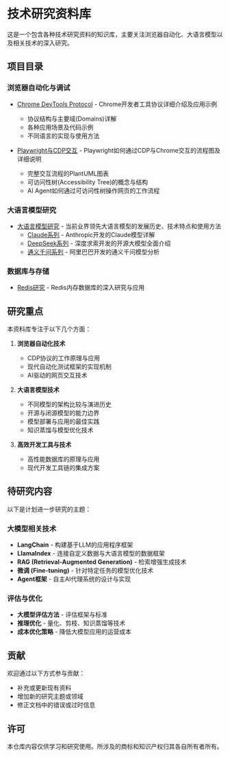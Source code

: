 # 技术研究资料库

这是一个包含各种技术研究资料的知识库，主要关注浏览器自动化、大语言模型以及相关技术的深入研究。

## 项目目录

### 浏览器自动化与调试

- [Chrome DevTools Protocol](./chrome-devtools-protocol/README.md) - Chrome开发者工具协议详细介绍及应用示例
  - 协议结构与主要域(Domains)详解
  - 各种应用场景及代码示例
  - 不同语言的实现与使用方法

- [Playwright与CDP交互](./playwright/README.md) - Playwright如何通过CDP与Chrome交互的流程图及详细说明
  - 完整交互流程的PlantUML图表
  - 可访问性树(Accessibility Tree)的概念与结构
  - AI Agent如何通过可访问性树操作网页的工作流程

### 大语言模型研究

- [大语言模型研究](./llm/README.md) - 当前业界领先大语言模型的发展历史、技术特点和使用方法
  - [Claude系列](./llm/claude.md) - Anthropic开发的Claude模型详解
  - [DeepSeek系列](./llm/deepseek.md) - 深度求索开发的开源大模型全面介绍
  - [通义千问系列](./llm/qianwen.md) - 阿里巴巴开发的通义千问模型分析

### 数据库与存储

- [Redis研究](./redis/README.md) - Redis内存数据库的深入研究与应用

## 研究重点

本资料库专注于以下几个方面：

1. **浏览器自动化技术**
   - CDP协议的工作原理与应用
   - 现代自动化测试框架的实现机制
   - AI驱动的网页交互技术

2. **大语言模型技术**
   - 不同模型的架构比较与演进历史
   - 开源与闭源模型的能力边界
   - 模型部署与应用的最佳实践
   - 知识蒸馏与模型优化技术

3. **高效开发工具与技术**
   - 高性能数据库的原理与应用
   - 现代开发工具链的集成方案

## 待研究内容

以下是计划进一步研究的主题：

### 大模型相关技术
- **LangChain** - 构建基于LLM的应用程序框架
- **LlamaIndex** - 连接自定义数据与大语言模型的数据框架
- **RAG (Retrieval-Augmented Generation)** - 检索增强生成技术
- **微调 (Fine-tuning)** - 针对特定任务的模型优化技术
- **Agent框架** - 自主AI代理系统的设计与实现

### 评估与优化
- **大模型评估方法** - 评估框架与标准
- **推理优化** - 量化、剪枝、知识蒸馏等技术
- **成本优化策略** - 降低大模型应用的运营成本

## 贡献

欢迎通过以下方式参与贡献：
- 补充或更新现有资料
- 增加新的研究主题或领域
- 修正文档中的错误或过时信息

## 许可

本仓库内容仅供学习和研究使用。所涉及的商标和知识产权归其各自所有者所有。